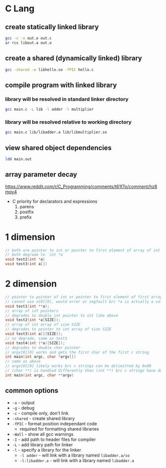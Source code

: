 # C Lang

## create statically linked library

```sh
gcc -c -o out.o out.c
ar rcs libout.a out.o
```

## create a shared (dynamically linked) library

```sh
gcc -shared -o libhello.so -fPIC hello.c
```

## compile program with linked library

### library will be resolved in standard linker directory

```sh
gcc main.c -L lib -l adder -l multiplier
```

### library will be resolved relative to working directory

```sh
gcc main.c lib/libadder.a lib/libmultiplier.so
```

## view shared object dependencies

```sh
ldd main.out
```

## array parameter decay

<https://www.reddit.com/r/C_Programming/comments/t61f7o/comment/hz8mqy4>

- C priority for declarators and expressions
  1. parens
  2. postfix
  3. prefix

# 1 dimension

```c
// both are pointer to int or pointer to first element of array of int
// both degrade to `int *a`
void test2(int *a)
void test3(int a[])
```

# 2 dimension

```c
// pointer to pointer of int or pointer to first element of first array of int
// cannot use a[0][0], would error or segfault b/c *a is actually a value, not a memory address
void test1(int **a);
// array of int pointers
// degrades to double int pointer to int like above
void test2(int *a[SIZE]);
// array of int array of size SIZE
// degrades to pointer to int array of size SIZE
void test3(int a[][SIZE]);
// no degrade, same as test3
void test4(int (*a)[SIZE]);
// degrades to double char pointer
// argv[0][0] works and gets the first char of the first c string
int main(int argc, char *argv[])
// same as above
// argv[0][0] likely works b/c c strings can be delimitted by 0x00
// (char **) is handled differently than (int **) b/c c strings have delimiter
int main(int argc, char **argv)
```

## common options

- `-o` - output
- `-g` - debug
- `-c` - compile only, don't link
- `-shared` - create shared library
- `-fPIC` - format position independant code 
  - required for formatting shared libraries
- `-Wall` - show all gcc warnings
- `-I` - add path to header files for compiler
- `-L` - add library path for linker
- `-l` - specify a library for the linker
  - `-l adder` - will link with a library named `libadder.a/so`
  - `-l:libadder.a` - will link with a library named `libadder.a`
